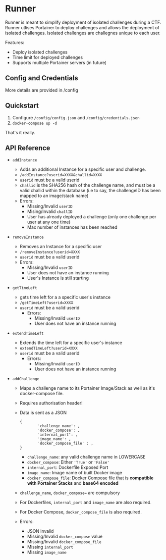 # Runner 
Runner is meant to simplify deployment of isolated challenges during a CTF. Runner utlises Portainer to deploy challenges and allows the deployment of isolated challenges. Isolated challenges are challegnes unique to each user. 

Features:
- Deploy isolated challenges
- Time limit for deployed challenges
- Supports multiple Portainer servers (in future)

## Config and Credentials
More details are provided in /config

## Quickstart
1. Configure `/config/config.json` and `/config/credentials.json`
2. `docker-compose up -d`

That's it really. 

## API Reference

 * `addInstance`
   * Adds an additional Instance for a specific user and challenge. 
   * `/addInstance?userid=XXXX&challid=XXXX`
   * `userid` must be a valid userid
   * `challid` is the SHA256 hash of the challenge name, and must be a valid challid within the database (i.e to say, the challengeID has been mapped to an image/stack name)
   * Errors: 
     * Missing/Invalid `userID`
     * Mising/Invalid `challID`
     * User has already deployed a challenge (only one challenge per user at any one time)
     * Max number of instances has been reached

  * `removeInstance`
    * Removes an Instance for a specific user
    * `/removeInstance?userid=XXXX`
    * `userid` must be a valid userid
    * Errors:
      * Missing/Invalid `userID`
      * User does not have an instance running
      * User's Instance is still starting

* `getTimeLeft`
  * gets time left for a a specific user's instance
  * `/getTimeLeft?userid=XXXX`
  * `userid` must be a valid userid
    * Errors:
      * Missing/Invalid `userID`
      * User does not have an instance running
* `extendTimeLeft`
  * Extends the time left for a specific user's instance
  * `extendTimeLeft?userid=XXXX`
  * `userid` must be a valid userid
    * Errors:
      * Missing/Invalid `userID`
      * User does not have an instance running
* `addChallenge`
  * Maps a challenge name to its Portainer Image/Stack as well as it's docker-compose file.
  * Requires authorisation header!
  * Data is sent as a JSON
  
    ```
    {
            'challenge_name': , 
            'docker_compose': ,
            'internal_port': ,
            'image_name': ,
            'docker_compose_file' : ,
    }
    ```
    * `challenge_name`: any valid challenge name in LOWERCASE
    * `docker_compose`: Either `'True'` or `'False'`
    * `internal_port`: Dockerfile Exposed Port
    * `image_name`: Image name of built Docker image
    * `docker_compose_file`: Docker Compose file that is **compatible with Portainer Stacks** and **base64 encoded**
  * `challenge_name`, `docker_compose=` are compulsory
  * For Dockerfiles, `internal_port` and `image_name` are also required.
  * For Docker Compose, `docker_compose_file` is also required.
  * Errors:
    * JSON Invalid
    * Missing/Invalid `docker_compose` value
    * Missing/Invalid `docker_compose_file`
    * Missing `internal_port`
    * Missing `image_name`
